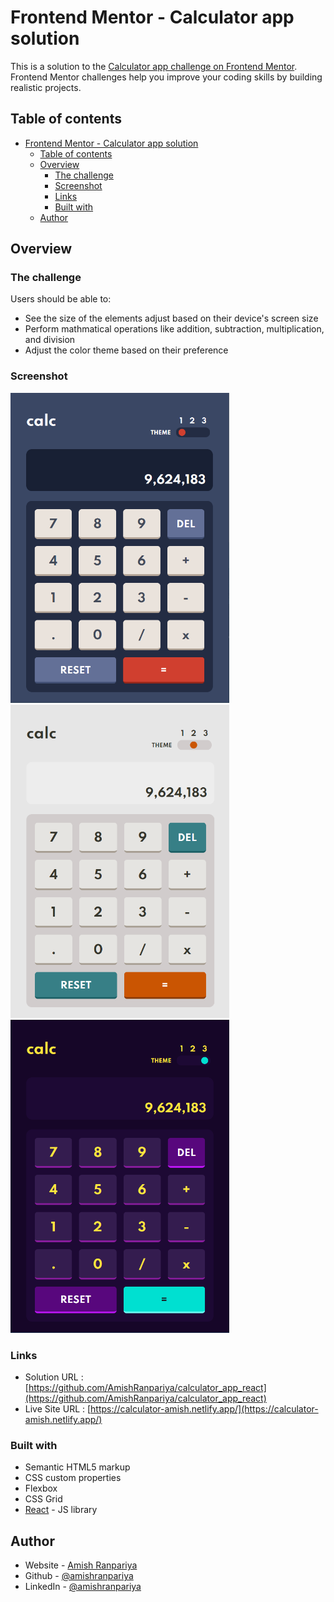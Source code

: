 # Frontend Mentor - Calculator app solution

This is a solution to the [Calculator app challenge on Frontend Mentor](https://www.frontendmentor.io/challenges/calculator-app-9lteq5N29). Frontend Mentor challenges help you improve your coding skills by building realistic projects.

## Table of contents

- [Frontend Mentor - Calculator app solution](#frontend-mentor---calculator-app-solution)
  - [Table of contents](#table-of-contents)
  - [Overview](#overview)
    - [The challenge](#the-challenge)
    - [Screenshot](#screenshot)
    - [Links](#links)
    - [Built with](#built-with)
  - [Author](#author)

## Overview

### The challenge

Users should be able to:

- See the size of the elements adjust based on their device's screen size
- Perform mathmatical operations like addition, subtraction, multiplication, and division
- Adjust the color theme based on their preference

### Screenshot

<a href="https://calculator-amish.netlify.app/" target="_blank">
  <img width="350px" src="./screenshot.png">
  <img width="350px" src="./screenshot2.png">
  <img width="350px" src="./screenshot3.png">
</a>

### Links

- Solution URL : [https://github.com/AmishRanpariya/calculator_app_react](https://github.com/AmishRanpariya/calculator_app_react)
- Live Site URL : [https://calculator-amish.netlify.app/](https://calculator-amish.netlify.app/)

### Built with

- Semantic HTML5 markup
- CSS custom properties
- Flexbox
- CSS Grid
- [React](https://reactjs.org/) - JS library

## Author

- Website - [Amish Ranpariya](https://amishranpariya.github.io/linkinbio/)
- Github - [@amishranpariya](https://github.com/AmishRanpariya)
- LinkedIn - [@amishranpariya](https://www.linkedin.com/in/amish-ranpariya-753662156/)
